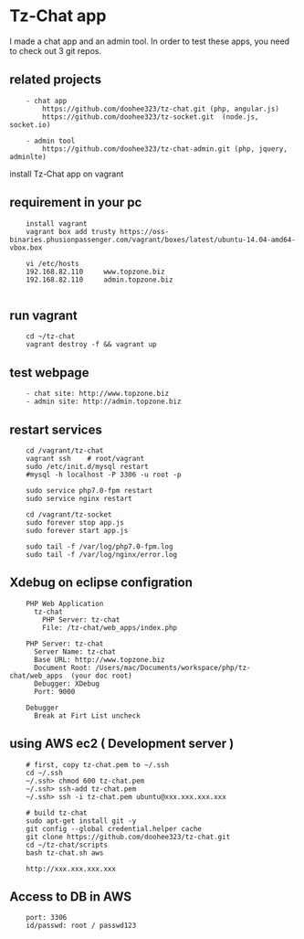 # Tz-Chat app

I made a chat app and an admin tool. In order to test these apps, you need to check out 3 git repos.
## related projects
```	
	- chat app
		https://github.com/doohee323/tz-chat.git (php, angular.js)
		https://github.com/doohee323/tz-socket.git  (node.js, socket.io)
		
	- admin tool
		https://github.com/doohee323/tz-chat-admin.git (php, jquery, adminlte)
```	

install Tz-Chat app on vagrant

## requirement in your pc
```	
	install vagrant
	vagrant box add trusty https://oss-binaries.phusionpassenger.com/vagrant/boxes/latest/ubuntu-14.04-amd64-vbox.box
	
	vi /etc/hosts
	192.168.82.110     www.topzone.biz
	192.168.82.110     admin.topzone.biz
	
```

## run vagrant
```
	cd ~/tz-chat
	vagrant destroy -f && vagrant up
```

## test webpage
```
	- chat site: http://www.topzone.biz
	- admin site: http://admin.topzone.biz
```

## restart services
```
	cd /vagrant/tz-chat
	vagrant ssh    # root/vagrant
	sudo /etc/init.d/mysql restart  
	#mysql -h localhost -P 3306 -u root -p
	
	sudo service php7.0-fpm restart
	sudo service nginx restart
	
	cd /vagrant/tz-socket
	sudo forever stop app.js
	sudo forever start app.js
	
	sudo tail -f /var/log/php7.0-fpm.log
	sudo tail -f /var/log/nginx/error.log
```

## Xdebug on eclipse configration
```
	PHP Web Application
	  tz-chat
	    PHP Server: tz-chat
	    File: /tz-chat/web_apps/index.php
	    
	PHP Server: tz-chat
	  Server Name: tz-chat
	  Base URL: http://www.topzone.biz
	  Document Root: /Users/mac/Documents/workspace/php/tz-chat/web_apps  (your doc root)
	  Debugger: XDebug
	  Port: 9000
	
	Debugger
	  Break at Firt List uncheck
```

## using AWS ec2 ( Development server )
```
	# first, copy tz-chat.pem to ~/.ssh
	cd ~/.ssh
	~/.ssh> chmod 600 tz-chat.pem
	~/.ssh> ssh-add tz-chat.pem
	~/.ssh> ssh -i tz-chat.pem ubuntu@xxx.xxx.xxx.xxx
	
	# build tz-chat
	sudo apt-get install git -y
	git config --global credential.helper cache
	git clone https://github.com/doohee323/tz-chat.git
	cd ~/tz-chat/scripts
	bash tz-chat.sh aws
	
	http://xxx.xxx.xxx.xxx
```

## Access to DB in AWS
```
	port: 3306
	id/passwd: root / passwd123
```


